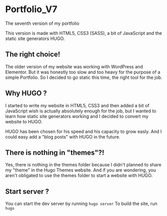 # Portfolio_V7
The seventh version of my portfolio

This version is made with HTML5, CSS3 (SASS), a bit of JavaScript and the static site generators HUGO.


## The right choice!
The older version of my website was working with WordPress and Elementor. But it was honestly too slow 
and too heavy for the purpose of a simple Portfolio. So I decided to go static this time, the right tool 
for the job.

## Why HUGO ?
I started to write my website in HTML5, CSS3 and then added a bit of JavaScript wish is actually absolutely 
enough for the job, but I wanted to learn how static site generators working and I decided to convert my website
to HUGO.

HUGO has been chosen for his speed and his capacity to grow easly. And I could easy add a "blog posts" with
HUGO in the future.

## There is nothing in "themes"?!
Yes, there is nothing in the themes folder because I didn't planned to share my "theme" in the Hugo Themes website.
And if you are wondering, you aren't obligated to use the themes folder to start a website with HUGO.

## Start server ?
You can start the dev server by running `hugo server`
To build the site, run `hugo`